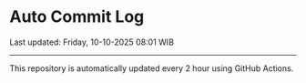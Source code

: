 # Auto Commit Log

Last updated: Friday, 10-10-2025 08:01 WIB

---

This repository is automatically updated every 2 hour using GitHub Actions.
